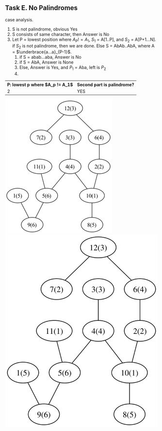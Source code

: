 ## Task E. No Palindromes
case analysis.

1. S is not palindrome, obvious Yes
2. S consists of same character, then Answer is No
3. Let P = lowest position where $A_P != A_1$, $S_1$ = A[1..P], and $S_2$ = A[P+1...N]. if $S_2$ is not palindrome, then we are done. Else S = AbAb..AbA, where A = $\underbrace{a...a}_{P-1}$.
   1. if S = abab...aba, Answer is No
   2. if S = AbA, Answer is None
   3. Else, Answer is Yes, and $P_1$ = Aba, left is $P_2$
   4. 
<table>
    <tr><th>P: lowest p where $A_p != A_1$</th><th>Second part is palindrome?</th></tr>
    <tr><td>2</td><td>YES</td></tr>
</table>


![alt text](data/Tree.gv.png "PNG")
![alt text](data/Tree.gv.svg "SVG")
